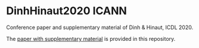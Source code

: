 # DinhHinaut2020 ICANN
Conference paper and supplementary material of Dinh &amp; Hinaut, ICDL 2020.

The [paper with supplementary material](LanguageLearningICDL2020_with-supmat.pdf) is provided in this repository.
